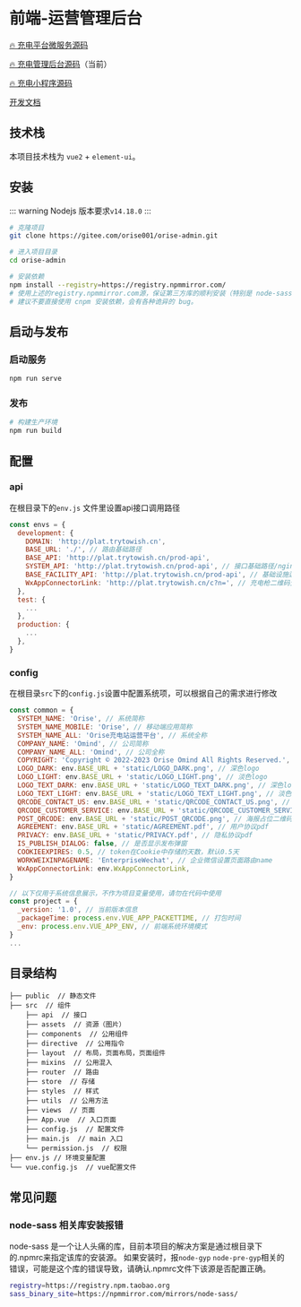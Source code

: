 # 前端-运营管理后台

[🔥 充电平台微服务源码](https://github.com/NaTieJun/orise-charge-cloud)
   
[🔥 充电管理后台源码](https://github.com/NaTieJun/orise-admin)（当前）
   
[🔥 充电小程序源码](https://github.com/NaTieJun/orise-mp)   

[开发文档](http://doc.trytowish.cn/)

## 技术栈

本项目技术栈为 `vue2` + `element-ui`。

## 安装

::: warning
Nodejs 版本要求`v14.18.0`
:::

```bash
# 克隆项目
git clone https://gitee.com/orise001/orise-admin.git

# 进入项目目录
cd orise-admin

# 安装依赖
npm install --registry=https://registry.npmmirror.com/
# 使用上述的registry.npmmirror.com源，保证第三方库的顺利安装（特别是 node-sass库）
# 建议不要直接使用 cnpm 安装依赖，会有各种诡异的 bug。
```

## 启动与发布

### 启动服务

```bash
npm run serve
```

### 发布

```bash
# 构建生产环境
npm run build
```

## 配置

### api

在根目录下的`env.js` 文件里设置api接口调用路径

```js
const envs = {
  development: {
    DOMAIN: 'http://plat.trytowish.cn',
    BASE_URL: './', // 路由基础路径
    BASE_API: 'http://plat.trytowish.cn/prod-api',
    SYSTEM_API: 'http://plat.trytowish.cn/prod-api', // 接口基础路径/nginx接口转发路径
    BASE_FACILITY_API: 'http://plat.trytowish.cn/prod-api', // 基础设施运营平台的api
    WxAppConnectorLink: 'http://plat.trytowish.cn/c?n=', // 充电枪二维码生成前缀
  },
  test: {
    ...
  },
  production: {
    ...
  },
}
```

### config

在根目录`src`下的`config.js`设置中配置系统项，可以根据自己的需求进行修改

```js
const common = {
  SYSTEM_NAME: 'Orise', // 系统简称
  SYSTEM_NAME_MOBILE: 'Orise', // 移动端应用简称
  SYSTEM_NAME_ALL: 'Orise充电站运营平台', // 系统全称
  COMPANY_NAME: 'Omind', // 公司简称
  COMPANY_NAME_ALL: 'Omind', // 公司全称
  COPYRIGHT: 'Copyright © 2022-2023 Orise Omind All Rights Reserved.', // 版权信息
  LOGO_DARK: env.BASE_URL + 'static/LOGO_DARK.png', // 深色logo
  LOGO_LIGHT: env.BASE_URL + 'static/LOGO_LIGHT.png', // 淡色logo
  LOGO_TEXT_DARK: env.BASE_URL + 'static/LOGO_TEXT_DARK.png', // 深色logo+文字
  LOGO_TEXT_LIGHT: env.BASE_URL + 'static/LOGO_TEXT_LIGHT.png', // 淡色logo+文字
  QRCODE_CONTACT_US: env.BASE_URL + 'static/QRCODE_CONTACT_US.png', // 联系我们二维码
  QRCODE_CUSTOMER_SERVICE: env.BASE_URL + 'static/QRCODE_CUSTOMER_SERVICE.png', // 客服二维码
  POST_QRCODE: env.BASE_URL + 'static/POST_QRCODE.png', // 海报占位二维码
  AGREEMENT: env.BASE_URL + 'static/AGREEMENT.pdf', // 用户协议pdf
  PRIVACY: env.BASE_URL + 'static/PRIVACY.pdf', // 隐私协议pdf
  IS_PUBLISH_DIALOG: false, // 是否显示发布弹窗
  COOKIEEXPIRES: 0.5, // token在Cookie中存储的天数，默认0.5天
  WORKWEIXINPAGENAME: 'EnterpriseWechat', // 企业微信设置页面路由name
  WxAppConnectorLink: env.WxAppConnectorLink,
}

// 以下仅用于系统信息展示，不作为项目变量使用，请勿在代码中使用
const project = {
  _version: '1.0', // 当前版本信息
  _packageTime: process.env.VUE_APP_PACKETTIME, // 打包时间
  _env: process.env.VUE_APP_ENV, // 前端系统环境模式
}
...
```

## 目录结构

```
├── public  // 静态文件
├── src  // 组件
    ├── api  // 接口
    ├── assets  // 资源（图片）
    ├── components  // 公用组件
    ├── directive  // 公用指令
    ├── layout  // 布局，页面布局，页面组件
    ├── mixins  // 公用混入
    ├── router  // 路由
    ├── store  // 存储
    ├── styles  // 样式
    ├── utils  // 公用方法
    ├── views  // 页面
    ├── App.vue  // 入口页面
    ├── config.js  // 配置文件
    ├── main.js  // main 入口
    └── permission.js  // 权限
├── env.js // 环境变量配置
└── vue.config.js  // vue配置文件
```

## 常见问题

### node-sass 相关库安装报错

node-sass 是一个让人头痛的库，目前本项目的解决方案是通过根目录下的.npmrc来指定该库的安装源。
如果安装时，报`node-gyp` `node-pre-gyp`相关的错误，可能是这个库的错误导致，请确认.npmrc文件下该源是否配置正确。

```bash
registry=https://registry.npm.taobao.org
sass_binary_site=https://npmmirror.com/mirrors/node-sass/
```

